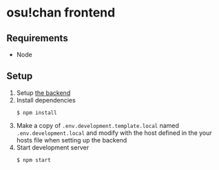 # osu!chan frontend

## Requirements

- Node

## Setup

1. Setup [the backend](https://github.com/Syriiin/osuchan-backend)
2. Install dependencies
    ```shell
    $ npm install
    ```
3. Make a copy of `.env.development.template.local` named `.env.development.local` and modify with the host defined in the your hosts file when setting up the backend
4. Start development server
    ```shell
    $ npm start
    ```
